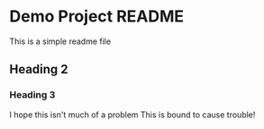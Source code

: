 # Demo Project README

This is a simple readme file

## Heading 2

### Heading 3

I hope this isn't much of a problem
This is bound to cause trouble!
